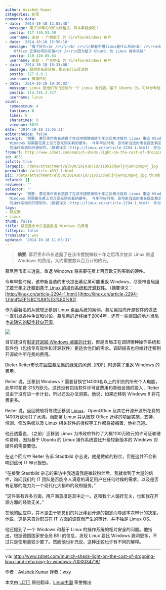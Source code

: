 ```yaml
---
author: Avishek Kumar
categories: 新闻
comments_data:
- date: '2014-10-18 12:03:48'
  message: 用了10年的ODF文档格式，有本事就换吧！
  postip: 117.140.53.98
  username: 来自 - 广西南宁 的 Firefox/Windows 用户
- date: '2014-10-18 15:58:16'
  message: "看了好久<br />\r\n<br />\r\n都看不懂limux是什么系统<br />\r\n<br />\r\n而部署 Limux 并从微软
    Office 迁移的项目实施<br />\r\n因为基于 Ubuntu 的 Limux 操作系统"
  postip: 119.120.65.84
  username: 来自 - 广东中山 的 Firefox/Windows 用户
- date: '2014-10-18 18:33:00'
  message: 既然市长是软粉，那还有什么好说的
  postip: 127.0.0.1
  username: 微博评论
- date: '2014-10-18 19:30:02'
  message: Limux 是他们专门定制的一个 Linux 发行版。基于 Ubuntu 的。可以参考相关文章的信息。
  postip: 114.245.3.227
  username: linux
count:
  commentnum: 4
  favtimes: 0
  likes: 0
  sharetimes: 0
  viewnum: 5819
date: '2014-10-18 11:05:31'
editorchoice: false
excerpt: '摘要: 慕尼黑市市长透露了在该市摆脱微软十年之后再次放弃 Linux 重返 Windows 的费用，大约需要数以百万计的欧元。  慕尼黑市市长透露，重返
  Windows 将需要花费上百万欧元购买新的硬件。 今年早些时候，该市新当选的市长提出慕尼黑可能重返 Windows，尽管市当局用了若干年才迁移到基于 Linux
  的操作系统和开源软件。（摘要译文：http://linux.cn/article-2294-1.html） 作为最著名的从微软迁移到 Linux 桌面系统的案例，慕尼黑投向开源软件的做法一直引发各种争议和讨论。慕尼黑的迁移始于2004年，还有一些德国的地方当局也追随它的脚步'
fromurl: http://www.zdnet.com/munich-sheds-light-on-the-cost-of-dropping-linux-and-returning-to-windows-7000034718/
id: 4031
islctt: true
largepic: /data/attachment/album/201410/18/110513dwnljnjwnnp3opwj.jpg
permalink: /article-4031-1.html
pic: /data/attachment/album/201410/18/110513dwnljnjwnnp3opwj.jpg.thumb.jpg
related: []
reviewer: ''
selector: ''
summary: '摘要: 慕尼黑市市长透露了在该市摆脱微软十年之后再次放弃 Linux 重返 Windows 的费用，大约需要数以百万计的欧元。  慕尼黑市市长透露，重返
  Windows 将需要花费上百万欧元购买新的硬件。 今年早些时候，该市新当选的市长提出慕尼黑可能重返 Windows，尽管市当局用了若干年才迁移到基于 Linux
  的操作系统和开源软件。（摘要译文：http://linux.cn/article-2294-1.html） 作为最著名的从微软迁移到 Linux 桌面系统的案例，慕尼黑投向开源软件的做法一直引发各种争议和讨论。慕尼黑的迁移始于2004年，还有一些德国的地方当局也追随它的脚步'
tags:
- 慕尼黑
- Limux
thumb: false
title: 慕尼黑市市长透露重返 Windows 的费用
titlepic: false
translator: wxy
updated: '2014-10-18 11:05:31'
---
```



> 
> **摘要**: 慕尼黑市市长透露了在该市摆脱微软十年之后再次放弃 Linux 重返 Windows 的费用，大约需要数以百万计的欧元。
> 
> 
> 


慕尼黑市市长透露，重返 Windows 将需要花费上百万欧元购买新的硬件。


今年早些时候，该市新当选的市长提出慕尼黑可能重返 Windows，尽管市当局[用了若干年才迁移到基于 Linux 的操作系统和开源软件](http://www.techrepublic.com/article/how-munich-rejected-steve-ballmer-and-kicked-microsoft-out-of-the-city/)。（摘要译文：[http://linux.cn/article-2294-1.html）](http://linux.cn/article-2294-1.html%EF%BC%89%E3%80%82)


作为最著名的从微软迁移到 Linux 桌面系统的案例，慕尼黑投向开源软件的做法一直引发各种争议和讨论。慕尼黑的迁移始于2004年，还有一些德国的地方当局也[追随它的脚步转向开源](http://www.techrepublic.com/blog/european-technology/its-not-just-munich-open-source-gains-new-ground-in-germany/)。


![](/data/attachment/album/201410/18/110513dwnljnjwnnp3opwj.jpg)


目前还没有[制定好返回 Windows 桌面的计划](http://www.techrepublic.com/article/no-munich-isnt-about-to-ditch-free-software-and-move-back-to-windows/)，但是当局正在调研哪种操作系统和软件包（包括专有软件和开源软件）更适合他们的需求。调研报告也将统计迁移到开源软件所花费的费用。


Dieter Reiter市长在[回应慕尼黑的绿党的问询（PDF）](http://www.ris-muenchen.de/RII2/RII/DOK/ANTRAG/3456728.pdf)时透露了重返 Windows 的费用。


Reiter 说，迁移到 Windows 7 需要替换它14000名以上的职员的所有个人电脑，此举将花费 315万欧元。这还没有包括软件许可证费用和基础设施的投入，Reiter 说由于没有进一步计划，所以还没办法测算。他说，如果迁移到 Windows 8 将花费更多。


Reiter 说，返回微软将导致迁移到 [Limux](http://en.wikipedia.org/wiki/LiMux)、OpenOffice 及其它开源开源所花费的1400万欧元打了水漂。而部署 Limux 并从微软 Office 迁移的项目实施、支持、培训、修改系统以及 Limux 相关软件的授权等工作都将被搁置，他补充道。


他还透露说，（之前）迁移到 Limux 为市政府节约了大概1100万欧元的许可证和硬件费用，因为基于 Ubuntu 的 Limux 操作系统要比升级较新版本的 Windows 对硬件的需要要低。


在这个回应中 Reiter 告诉 Stadtbild 杂志说，他是微软的粉丝，但是这并不会影响到这份 IT 审计报告。


“在接受 Stadtbild 杂志的采访中我透露我是微软粉丝后，我就收到了大量的信件，询问我们的 IT 团队是否能令人满意的满足用户在任何时候的需求，以及是否有足够的能力为一个现代化大都市的政府服务。”


“这件事有许多方面，用户满意度是其中之一。这和我个人偏好无关，也和我在开源方面的经验无关。”


在他的回应中，并不是由于职员们的对迁移到开源的抱怨而导致本次审计的决定。他说，这是来自对职员在 IT 方面的调查而产生的审计，并不独是 Limux OS。


他还提到了一个 Windows 和基于 Linux 的操作系统的相对安全的问题。他指出，根据德国国家安全局 BSI 的信息，发现 Linux 要比 Windows 漏洞更多，不过只是使用量较少罢了。然而他也补充说，这种比较也许有不同的解释。




---


via: <http://www.zdnet.com/munich-sheds-light-on-the-cost-of-dropping-linux-and-returning-to-windows-7000034718/>


作者：[Avishek Kumar](http://www.zdnet.com/meet-the-team/uk/nick-heath/) 译者：[wxy](https://github.com/wxy)


本文由 [LCTT](https://github.com/LCTT/TranslateProject) 原创翻译，[Linux中国](http://linux.cn/) 荣誉推出